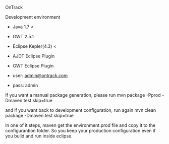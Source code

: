 OnTrack

Development environment
- Java 1.7 <
- GWT 2.5.1
- Eclipse Kepler(4.3) <
- AJDT Eclipse Plugin
- GWT Eclipse Plugin

- user: admin@ontrack.com
- pass: admin


If you want a manual package generation, please run
mvn package -Pprod -Dmaven.test.skip=true

and if you want back to development configuration, run again
mvn clean package -Dmaven.test.skip=true

In one of it steps, maven get the environment.prod file and copy it to
the configurantion folder. So you keep your production configuration
even if you build and run inside eclipse.
